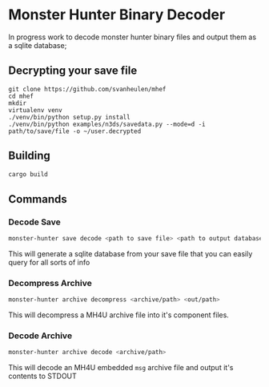 # Monster Hunter Binary Decoder

In progress work to decode monster hunter binary files and output them as a sqlite database;

## Decrypting your save file

```
git clone https://github.com/svanheulen/mhef
cd mhef
mkdir
virtualenv venv
./venv/bin/python setup.py install
./venv/bin/python examples/n3ds/savedata.py --mode=d -i path/to/save/file -o ~/user.decrypted
```

## Building

```bash
cargo build
```

## Commands

### Decode Save

```bash
monster-hunter save decode <path to save file> <path to output database>
```

This will generate a sqlite database from your save file that you can easily query for all sorts of info

### Decompress Archive

```bash
monster-hunter archive decompress <archive/path> <out/path> 
```

This will decompress a MH4U archive file into it's component files.

### Decode Archive

```bash
monster-hunter archive decode <archive/path>
```

This will decode an MH4U embedded `msg` archive file and output it's contents to STDOUT
